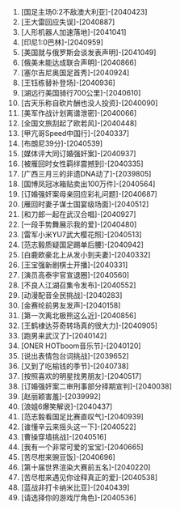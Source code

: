 
1. [国足主场0:2不敌澳大利亚]-[2040423]
1. [王大雷回应失误]-[2040887]
1. [人形机器人加速落地]-[2041041]
1. [印尼1:0巴林]-[2040959]
1. [美国就与俄罗斯会谈发表声明]-[2041049]
1. [俄美未能达成联合声明]-[2040866]
1. [塞尔吉尼奥国足首秀]-[2040924]
1. [王钰栋替补登场]-[2040936]
1. [湖远行美国骑行700公里]-[2040610]
1. [古天乐称自砍片酬也没人投资]-[2040090]
1. [美军作战计划离谱泄密]-[2040066]
1. [全国文旅刮起了欧若风]-[2040448]
1. [甲亢哥Speed中国行]-[2040337]
1. [布朗尼39分]-[2040539]
1. [媒体评大同订婚强奸案]-[2040937]
1. [被雁回时女性羁绊震撼到]-[2040335]
1. [广西三月三的非遗DNA动了]-[2039805]
1. [国博凤冠冰箱贴卖出100万件]-[2040564]
1. [订婚强奸案母亲回应彩礼问题]-[2040687]
1. [雁回时妻子谋士国宴级场面]-[2040512]
1. [和刀郎一起在武汉合唱]-[2040927]
1. [一段手势舞展示我的爱]-[2040480]
1. [雷军小米YU7武大樱花照]-[2040513]
1. [范志毅质疑国足踢单后腰]-[2040942]
1. [白鹿欧豪北上从发小到夫妻]-[2040332]
1. [王宝强新剧棋士开播]-[2040331]
1. [演员高泰宇官宣退圈]-[2040560]
1. [不良人江湖召集令发布]-[2040552]
1. [动漫配音全民挑战]-[2040283]
1. [金赛纶前男友发声]-[2040158]
1. [第一次离北极熊这么近]-[2040856]
1. [王鹤棣达芬奇转场真的很大力]-[2040905]
1. [跑男来武汉了]-[2040142]
1. [ONER HOTboom音乐节]-[2040120]
1. [说出表情包台词挑战]-[2039652]
1. [又到了吃榆钱的季节]-[2040738]
1. [按照喜欢的明星找男朋友]-[2040517]
1. [订婚强奸案二审刑事部分择期宣判]-[2040038]
1. [赵丽颖害羞]-[2039992]
1. [浪姐6爆笑解说]-[2040437]
1. [范志毅看国足比赛直叹气]-[2040939]
1. [谁懂辛云来摇头这一下]-[2040522]
1. [曹操穿墙挑战]-[2040516]
1. [我有一个非常可爱的宝宝]-[2040665]
1. [苦尽柑来豌豆饭]-[2040696]
1. [第十届世界渲染大赛前五名]-[2040220]
1. [苦尽柑来遇见你诠释真正的爱]-[2040538]
1. [蓝战非打卡纳米比亚]-[2040439]
1. [请选择你的游戏厅角色]-[2040536]